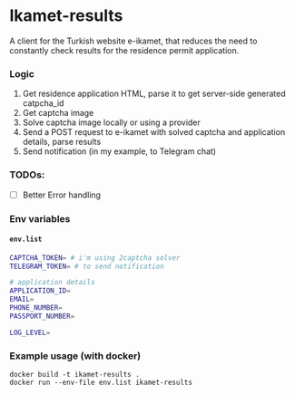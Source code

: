 # Ikamet-results

A client for the Turkish website e-ikamet, that reduces the need to constantly check results for the residence permit application.

### Logic

1. Get residence application HTML, parse it to get server-side generated catpcha_id
2. Get captcha image
3. Solve captcha image locally or using a provider
4. Send a POST request to e-ikamet with solved captcha and application details, parse results
5. Send notification (in my example, to Telegram chat)

### TODOs:
- [ ] Better Error handling

### Env variables
#### **`env.list`**
```bash
CAPTCHA_TOKEN= # i'm using 2captcha solver
TELEGRAM_TOKEN= # to send notification

# application details
APPLICATION_ID= 
EMAIL=
PHONE_NUMBER=
PASSPORT_NUMBER=

LOG_LEVEL=
```

### Example usage (with docker)
```
docker build -t ikamet-results . 
docker run --env-file env.list ikamet-results
```
